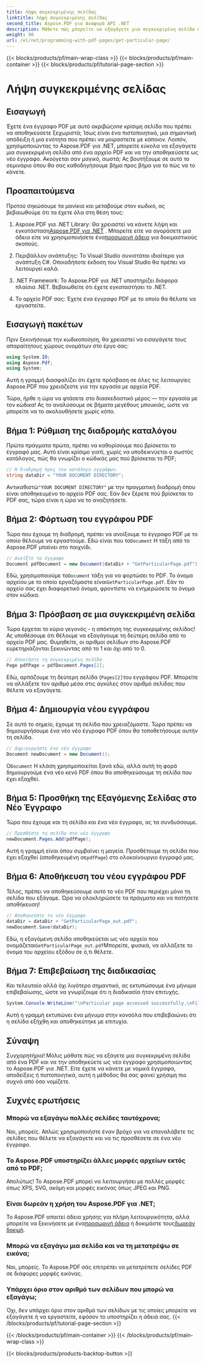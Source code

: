 ```yaml
---
title: Λήψη συγκεκριμένης σελίδας
linktitle: Λήψη συγκεκριμένης σελίδας
second_title: Aspose.PDF για Αναφορά API .NET
description: Μάθετε πώς μπορείτε να εξαγάγετε μια συγκεκριμένη σελίδα από ένα PDF και να την αποθηκεύσετε ως νέο έγγραφο χρησιμοποιώντας το Aspose.PDF για .NET σε αυτόν τον αναλυτικό οδηγό.
weight: 90
url: /el/net/programming-with-pdf-pages/get-particular-page/
---
```


{{< blocks/products/pf/main-wrap-class >}}
{{< blocks/products/pf/main-container >}}
{{< blocks/products/pf/tutorial-page-section >}}

# Λήψη συγκεκριμένης σελίδας

## Εισαγωγή

 Έχετε ένα έγγραφο PDF με αυτό ακριβώς*one* κρίσιμη σελίδα που πρέπει να αποθηκεύσετε ξεχωριστά; Ίσως είναι ένα πιστοποιητικό, μια σημαντική απόδειξη ή μια ενότητα που πρέπει να μοιραστείτε με κάποιον. Λοιπόν, χρησιμοποιώντας το Aspose.PDF για .NET, μπορείτε εύκολα να εξαγάγετε μια συγκεκριμένη σελίδα από ένα αρχείο PDF και να την αποθηκεύσετε ως νέο έγγραφο. Ακούγεται σαν μαγικό, σωστά; Ας βουτήξουμε σε αυτό το σεμινάριο όπου θα σας καθοδηγήσουμε βήμα προς βήμα για το πώς να το κάνετε.

## Προαπαιτούμενα

Προτού σηκώσουμε τα μανίκια και μεταβούμε στον κωδικό, ας βεβαιωθούμε ότι τα έχετε όλα στη θέση τους:

1.  Aspose.PDF για .NET Library: Θα χρειαστεί να κάνετε λήψη και εγκατάσταση[Aspose.PDF για .NET](https://releases.aspose.com/pdf/net/) . Μπορείτε είτε να αγοράσετε μια άδεια είτε να χρησιμοποιήσετε ένα[προσωρινή άδεια](https://purchase.aspose.com/temporary-license/) για δοκιμαστικούς σκοπούς.
   
2. Περιβάλλον ανάπτυξης: Το Visual Studio συνιστάται ιδιαίτερα για ανάπτυξη C#. Οποιαδήποτε έκδοση του Visual Studio θα πρέπει να λειτουργεί καλά.

3. .NET Framework: Το Aspose.PDF για .NET υποστηρίζει διάφορα πλαίσια .NET. Βεβαιωθείτε ότι έχετε εγκαταστήσει το .NET.

4. Το αρχείο PDF σας: Έχετε ένα έγγραφο PDF με το οποίο θα θέλατε να εργαστείτε.

## Εισαγωγή πακέτων

Πριν ξεκινήσουμε την κωδικοποίηση, θα χρειαστεί να εισαγάγετε τους απαραίτητους χώρους ονομάτων στο έργο σας:

```csharp
using System.IO;
using Aspose.Pdf;
using System;
```

Αυτή η γραμμή διασφαλίζει ότι έχετε πρόσβαση σε όλες τις λειτουργίες Aspose.PDF που χρειάζεστε για την εργασία με αρχεία PDF.

Τώρα, ήρθε η ώρα να φτάσετε στο διασκεδαστικό μέρος — την εργασία με τον κώδικα! Ας το αναλύσουμε σε βήματα μεγέθους μπουκιάς, ώστε να μπορείτε να το ακολουθήσετε χωρίς κόπο.

## Βήμα 1: Ρύθμιση της διαδρομής καταλόγου

Πρώτα πράγματα πρώτα, πρέπει να καθορίσουμε πού βρίσκεται το έγγραφό μας. Αυτό είναι κρίσιμο γιατί, χωρίς να υποδεικνύεται ο σωστός κατάλογος, πώς θα γνωρίζει ο κώδικάς μας πού βρίσκεται το PDF;

```csharp
// Η διαδρομή προς τον κατάλογο εγγράφων.
string dataDir = "YOUR DOCUMENT DIRECTORY";
```

 Αντικαθιστώ`"YOUR DOCUMENT DIRECTORY"` με την πραγματική διαδρομή όπου είναι αποθηκευμένο το αρχείο PDF σας. Εάν δεν ξέρετε πού βρίσκεται το PDF σας, τώρα είναι η ώρα να το αναζητήσετε.

## Βήμα 2: Φόρτωση του εγγράφου PDF

 Τώρα που έχουμε τη διαδρομή, πρέπει να ανοίξουμε το έγγραφο PDF με το οποίο θέλουμε να εργαστούμε. Εδώ είναι που το`Document` Η τάξη από το Aspose.PDF μπαίνει στο παιχνίδι.

```csharp
// Ανοίξτε το έγγραφο
Document pdfDocument = new Document(dataDir + "GetParticularPage.pdf");
```

 Εδώ, χρησιμοποιούμε το`Document` τάξη για να φορτώσει το PDF. Το όνομα αρχείου με το οποίο εργαζόμαστε είναι`GetParticularPage.pdf`. Εάν το αρχείο σας έχει διαφορετικό όνομα, φροντίστε να ενημερώσετε το όνομα στον κώδικα.

## Βήμα 3: Πρόσβαση σε μια συγκεκριμένη σελίδα

Τώρα έρχεται το κύριο γεγονός - η απόκτηση της συγκεκριμένης σελίδας! Ας υποθέσουμε ότι θέλουμε να εξαγάγουμε τη δεύτερη σελίδα από το αρχείο PDF μας. Θυμηθείτε, οι αριθμοί σελίδων στο Aspose.PDF ευρετηριάζονται ξεκινώντας από το 1 και όχι από το 0.

```csharp
// Αποκτήστε τη συγκεκριμένη σελίδα
Page pdfPage = pdfDocument.Pages[2];
```

Εδώ, αρπάζουμε τη δεύτερη σελίδα (`Pages[2]`του εγγράφου PDF. Μπορείτε να αλλάξετε τον αριθμό μέσα στις αγκύλες στον αριθμό σελίδας που θέλετε να εξαγάγετε.

## Βήμα 4: Δημιουργία νέου εγγράφου

Σε αυτό το σημείο, έχουμε τη σελίδα που χρειαζόμαστε. Τώρα πρέπει να δημιουργήσουμε ένα νέο νέο έγγραφο PDF όπου θα τοποθετήσουμε αυτήν τη σελίδα.

```csharp
// Δημιουργήστε ένα νέο έγγραφο
Document newDocument = new Document();
```

 Ο`Document` Η κλάση χρησιμοποιείται ξανά εδώ, αλλά αυτή τη φορά δημιουργούμε ένα νέο κενό PDF όπου θα αποθηκεύσουμε τη σελίδα που έχει εξαχθεί.

## Βήμα 5: Προσθήκη της Εξαγόμενης Σελίδας στο Νέο Έγγραφο

Τώρα που έχουμε και τη σελίδα και ένα νέο έγγραφο, ας τα συνδυάσουμε.

```csharp
// Προσθέστε τη σελίδα στο νέο έγγραφο
newDocument.Pages.Add(pdfPage);
```

 Αυτή η γραμμή είναι όπου συμβαίνει η μαγεία. Προσθέτουμε τη σελίδα που έχει εξαχθεί (αποθηκευμένη σε`pdfPage`) στο ολοκαίνουργιο έγγραφό μας.

## Βήμα 6: Αποθήκευση του νέου εγγράφου PDF

Τέλος, πρέπει να αποθηκεύσουμε αυτό το νέο PDF που περιέχει μόνο τη σελίδα που εξάγαμε. Ώρα να ολοκληρώσετε τα πράγματα και να πατήσετε αποθήκευση!

```csharp
// Αποθηκεύστε το νέο έγγραφο
dataDir = dataDir + "GetParticularPage_out.pdf";
newDocument.Save(dataDir);
```

 Εδώ, η εξαγόμενη σελίδα αποθηκεύεται ως νέο αρχείο που ονομάζεται`GetParticularPage_out.pdf`Μπορείτε, φυσικά, να αλλάξετε το όνομα του αρχείου εξόδου σε ό,τι θέλετε. 

## Βήμα 7: Επιβεβαίωση της διαδικασίας

Και τελευταίο αλλά όχι λιγότερο σημαντικό, ας εκτυπώσουμε ένα μήνυμα επιβεβαίωσης, ώστε να γνωρίζουμε ότι η διαδικασία ήταν επιτυχής.

```csharp
System.Console.WriteLine("\nParticular page accessed successfully.\nFile saved at " + dataDir);
```

Αυτή η γραμμή εκτυπώνει ένα μήνυμα στην κονσόλα που επιβεβαιώνει ότι η σελίδα εξήχθη και αποθηκεύτηκε με επιτυχία.

## Σύναψη

Συγχαρητήρια! Μόλις μάθατε πώς να εξάγετε μια συγκεκριμένη σελίδα από ένα PDF και να την αποθηκεύετε ως νέο έγγραφο χρησιμοποιώντας το Aspose.PDF για .NET. Είτε έχετε να κάνετε με νομικά έγγραφα, αποδείξεις ή πιστοποιητικά, αυτή η μέθοδος θα σας φανεί χρήσιμη πιο συχνά από όσο νομίζετε.

## Συχνές ερωτήσεις

### Μπορώ να εξαγάγω πολλές σελίδες ταυτόχρονα;  
Ναι, μπορείς. Απλώς χρησιμοποιήστε έναν βρόχο για να επαναλάβετε τις σελίδες που θέλετε να εξαγάγετε και να τις προσθέσετε σε ένα νέο έγγραφο.

### Το Aspose.PDF υποστηρίζει άλλες μορφές αρχείων εκτός από το PDF;  
Απολύτως! Το Aspose.PDF μπορεί να λειτουργήσει με πολλές μορφές όπως XPS, SVG, ακόμη και μορφές εικόνας όπως JPEG και PNG.

### Είναι δωρεάν η χρήση του Aspose.PDF για .NET;  
Το Aspose.PDF απαιτεί άδεια χρήσης για πλήρη λειτουργικότητα, αλλά μπορείτε να ξεκινήσετε με ένα[προσωρινή άδεια](https://purchase.aspose.com/temporary-license/) ή δοκιμάστε τους[δωρεάν δοκιμή](https://releases.aspose.com/).

### Μπορώ να εξαγάγω μια σελίδα και να τη μετατρέψω σε εικόνα;  
Ναι, μπορείς. Το Aspose.PDF σάς επιτρέπει να μετατρέπετε σελίδες PDF σε διάφορες μορφές εικόνας.

### Υπάρχει όριο στον αριθμό των σελίδων που μπορώ να εξαγάγω;  
Όχι, δεν υπάρχει όριο στον αριθμό των σελίδων με τις οποίες μπορείτε να εξαγάγετε ή να εργαστείτε, εφόσον το υποστηρίζει η άδειά σας.
{{< /blocks/products/pf/tutorial-page-section >}}

{{< /blocks/products/pf/main-container >}}
{{< /blocks/products/pf/main-wrap-class >}}

{{< blocks/products/products-backtop-button >}}
